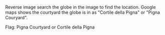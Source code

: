 Reverse image search the globe in the image to find the location. Google maps shows the courtyard the globe is in as "Cortile della Pigna" or "Pigna Couryard".

Flag: Pigna Courtyard or Cortile della Pigna
